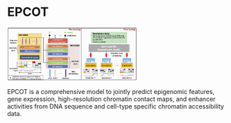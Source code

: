 # EPCOT
<img
  src="profiles/model.png"
  alt="Alt text"
  title=""
  style="display: inline-block; margin: 0 auto; max-width: 300px">

EPCOT is a comprehensive model to jointly predict epigenomic features, gene expression, high-resolution chromatin contact maps, and enhancer activities from DNA sequence and cell-type specific chromatin accessibility data. 
